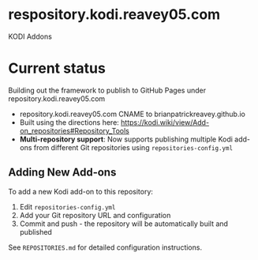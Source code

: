 # respository.kodi.reavey05.com
KODI Addons

# Current status
Building out the framework to publish to GitHub Pages under repository.kodi.reavey05.com

* repository.kodi.reavey05.com CNAME to brianpatrickreavey.github.io
* Built using the directions here: https://kodi.wiki/view/Add-on_repositories#Repository_Tools
* **Multi-repository support**: Now supports publishing multiple Kodi add-ons from different Git repositories using `repositories-config.yml`

## Adding New Add-ons

To add a new Kodi add-on to this repository:

1. Edit `repositories-config.yml` 
2. Add your Git repository URL and configuration
3. Commit and push - the repository will be automatically built and published

See `REPOSITORIES.md` for detailed configuration instructions.
